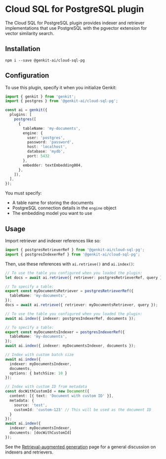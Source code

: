 # Cloud SQL for PostgreSQL plugin

The Cloud SQL for PostgreSQL plugin provides indexer and retriever implementations that use PostgreSQL with the pgvector extension for vector similarity search.

## Installation

```posix-terminal
npm i --save @genkit-ai/cloud-sql-pg
```

## Configuration

To use this plugin, specify it when you initialize Genkit:

```ts
import { genkit } from 'genkit';
import { postgres } from '@genkit-ai/cloud-sql-pg';

const ai = genkit({
  plugins: [
    postgres([
      {
        tableName: 'my-documents',
        engine: {
          user: 'postgres',
          password: 'password',
          host: 'localhost',
          database: 'mydb',
          port: 5432
        },
        embedder: textEmbedding004,
      },
    ]),
  ],
});
```

You must specify:
- A table name for storing the documents
- PostgreSQL connection details in the `engine` object
- The embedding model you want to use

## Usage

Import retriever and indexer references like so:

```ts
import { postgresRetrieverRef } from '@genkit-ai/cloud-sql-pg';
import { postgresIndexerRef } from '@genkit-ai/cloud-sql-pg';
```

Then, use these references with `ai.retrieve()` and `ai.index()`:

```ts
// To use the table you configured when you loaded the plugin:
let docs = await ai.retrieve({ retriever: postgresRetrieverRef, query });

// To specify a table:
export const myDocumentsRetriever = postgresRetrieverRef({
  tableName: 'my-documents',
});
docs = await ai.retrieve({ retriever: myDocumentsRetriever, query });
```

```ts
// To use the table you configured when you loaded the plugin:
await ai.index({ indexer: postgresIndexerRef, documents });

// To specify a table:
export const myDocumentsIndexer = postgresIndexerRef({
  tableName: 'my-documents',
});
await ai.index({ indexer: myDocumentsIndexer, documents });

// Index with custom batch size
await ai.index({ 
  indexer: myDocumentsIndexer, 
  documents,
  options: { batchSize: 10 }
});

// Index with custom ID from metadata
const docWithCustomId = new Document({
  content: [{ text: 'Document with custom ID' }],
  metadata: { 
    source: 'test',
    customId: 'custom-123' // This will be used as the document ID
  }
});
await ai.index({ 
  indexer: myDocumentsIndexer, 
  documents: [docWithCustomId]
});
```

See the [Retrieval-augmented generation](../rag.md) page for a general discussion on indexers and retrievers. 